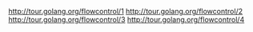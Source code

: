 http://tour.golang.org/flowcontrol/1
http://tour.golang.org/flowcontrol/2
http://tour.golang.org/flowcontrol/3
http://tour.golang.org/flowcontrol/4
